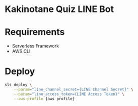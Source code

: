 # Kakinotane Quiz LINE Bot

# Requirements
- Serverless Framework
- AWS CLI

# Deploy

```sh
sls deploy \
    --param="line_channel_secret={LINE Channel Secret}" \
    --param="line_access_token={LINE Access Token}" \
    --aws-profile {aws profile}
```
